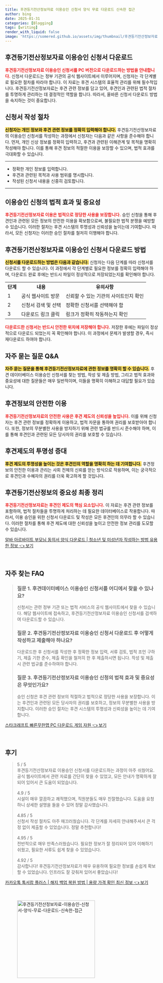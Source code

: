 ```yaml
---
title: 후견등기전산정보자료 이용승인 신청서 양식 무료 다운로드 신속한 접근
author: bing
date: 2025-01-31
categories: [Blogging]
tags: [writing]
render_with_liquid: false
image: 'https://somered.github.io/assets/img/thumbnail/후견등기전산정보자료-이용승인-신청서-양식-무료-다운로드-신속한-접근.webp'
---
```



<h2 id='후견등기전산정보자료_신청서_다운로드'>후견등기전산정보자료 이용승인 신청서 다운로드</h2>

<p><b><span style="color: #ee2323;">후견등기전산정보자료 이용승인 신청서를 PC 버전으로 다운로드하는 방법을 안내합니다.</span></b> 신청서 다운로드는 정부 기관의 공식 웹사이트에서 이루어지며, 신청자는 각 단계별로 필요한 절차를 따라야 합니다. 이 자료는 후견 시스템의 효율적 관리를 위해 필수적입니다. 후견등기전산정보자료는 후견 관련 정보를 담고 있어, 후견인과 관련된 법적 절차를 투명하게 관리하는 데 결정적인 역할을 합니다. 따라서, 올바른 신청서 다운로드 방법을 숙지하는 것이 중요합니다.</p>

<h2 id='신청서_작성_절차'>신청서 작성 절차</h2>

<p><b><span style="background-color: #ffe066;">신청자는 개인 정보와 후견 관련 정보를 정확히 입력해야 합니다.</span></b> 후견등기전산정보자료의 이용승인 신청서를 작성하는 과정에서 신청자는 다음과 같은 사항을 준수해야 합니다. 먼저, 개인 신상 정보를 정확히 입력하고, 후견과 관련된 이해관계 및 목적을 명확히 작성해야 합니다. 이를 통해 후견 정보의 적절한 이용을 보장할 수 있으며, 법적 효과를 극대화할 수 있습니다.</p>

<hr />

<ul>
    <li>정확한 개인 정보를 입력합니다.</li>
    <li>후견과 관련된 목적과 사용 범위를 명시합니다.</li>
    <li>작성된 신청서 내용을 신중히 검토합니다.</li>
</ul>

<hr />

<h2 id='법적_효과_및_중요성'>이용승인 신청의 법적 효과 및 중요성</h2>

<p><b><span style="color: #ee2323;">후견등기전산정보자료 이용은 법적으로 정당한 사용을 보장합니다.</span></b> 승인 신청을 통해 후견인과 관련된 모든 정보의 안전한 이용을 확보함으로써, 불필요한 법적 분쟁을 예방할 수 있습니다. 이러한 절차는 후견 시스템의 투명성과 신뢰성을 높이는데 기여합니다. 따라서, 모든 신청자는 이러한 승인 절차를 철저히 이행해야 합니다.</p>

<h2 id='다운로드_방법'>후견등기전산정보자료 이용승인 신청서 다운로드 방법</h2>

<p><b><span style="background-color: #ffe066;">신청서를 다운로드하는 방법은 다음과 같습니다:</span></b> 신청자는 다음 단계를 따라 신청서를 다운로드 할 수 있습니다. 이 과정에서 각 단계별로 필요한 정보를 정확히 입력해야 하며, 다운로드 완료 후에는 반드시 파일이 정상적으로 저장되었는지를 확인해야 합니다.</p>

<table>
    <tr>
        <td style="text-align: center; height: 17px;"><b>단계</b></td>
        <td style="text-align: center; height: 17px;"><b>내용</b></td>
        <td style="text-align: center; height: 17px;"><b>유의사항</b></td>
    </tr>
    <tr>
        <td>1</td>
        <td>공식 웹사이트 방문</td>
        <td>신뢰할 수 있는 기관의 사이트인지 확인</td>
    </tr>
    <tr>
        <td>2</td>
        <td>신청서 검색 및 선택</td>
        <td>정확한 신청서를 선택해야 함</td>
    </tr>
    <tr>
        <td>3</td>
        <td>다운로드 링크 클릭</td>
        <td>링크가 정확히 작동하는지 확인</td>
    </tr>
</table>

<p><b><span style="color: #ee2323;">다운로드한 신청서는 반드시 안전한 위치에 저장해야 합니다.</span></b> 저장한 후에는 파일이 정상적으로 다운로드 되었는지 꼭 확인해야 합니다. 이 과정에서 문제가 발생할 경우, 즉시 재다운로드 하여야 합니다.</p>

<h2 id='자주_묻는_질문'>자주 묻는 질문 Q&A</h2>

<p><b><span style="background-color: #ffe066;">자주 묻는 질문을 통해 후견등기전산정보자료에 관한 정보를 명확히 할 수 있습니다.</span></b> 후견 데이터베이스 이용승인 신청서를 찾는 방법, 작성 및 제출 방법, 그리고 법적 효과와 중요성에 대한 질문들은 매우 일반적이며, 이들을 명확히 이해하고 대답할 필요가 있습니다.</p>

<h2 id='후견정보의_안전한_이용'>후견정보의 안전한 이용</h2>

<p><b><span style="color: #ee2323;">후견등기전산정보자료의 안전한 사용은 후견 제도의 신뢰성을 높입니다.</span></b> 이를 위해 신청자는 후견 관련 정보를 정확하게 이용하고, 법적 자문을 통하여 권리를 보호받아야 합니다. 또한, 정보의 무분별한 사용을 방지하기 위해 관련 법규를 반드시 준수해야 하며, 이를 통해 후견인과 관련된 모든 당사자의 권리를 보호할 수 있습니다.</p>

<h2 id='후견제도_투명성'>후견제도의 투명성 증대</h2>

<p><b><span style="background-color: #ffe066;">후견 제도의 투명성을 높이는 것은 후견인의 역할을 명확히 하는 데 기여합니다.</span></b> 후견정보의 안전한 이용과 관리는 사회 전체의 신뢰를 얻는 방식으로 작용하며, 이는 궁극적으로 후견인과 수혜자의 권리를 더욱 확고하게 할 것입니다.</p>

<h2 id='결론'>후견등기전산정보의 중요성 최종 정리</h2>

<p><b><span style="color: #ee2323;">후견등기전산정보자료는 후견인 제도의 핵심 요소입니다.</span></b> 이 자료는 후견 관련 정보를 포함하여, 법적 절차들을 투명하게 처리하는 데 필요한 데이터베이스로 작용합니다. 따라서, 이용 승인을 위한 신청서 다운로드 및 작성은 모든 후견인의 의무라 할 수 있습니다. 이러한 절차를 통해 후견 제도에 대한 신뢰성을 높이고 안전한 정보 관리를 도모할 수 있습니다.</p>


<p><a class="click-button" title="알바 아르바이트 부모님 동의서 양식 다운로드 | 청소년 및 미성년자 작성하는 방법 유용한 정보" href="https://somered.github.io/posts/%EC%95%8C%EB%B0%94-%EC%95%84%EB%A5%B4%EB%B0%94%EC%9D%B4%ED%8A%B8-%EB%B6%80%EB%AA%A8%EB%8B%98-%EB%8F%99%EC%9D%98%EC%84%9C-%EC%96%91%EC%8B%9D-%EB%8B%A4%EC%9A%B4%EB%A1%9C%EB%93%9C-%EC%B2%AD%EC%86%8C%EB%85%84-%EB%B0%8F-%EB%AF%B8%EC%84%B1%EB%85%84%EC%9E%90-%EC%9E%91%EC%84%B1%ED%95%98%EB%8A%94-%EB%B0%A9%EB%B2%95-%EC%9C%A0%EC%9A%A9%ED%95%9C-%EC%A0%95%EB%B3%B4/" rel="dofollow">알바 아르바이트 부모님 동의서 양식 다운로드 | 청소년 및 미성년자 작성하는 방법 유용한 정보 👈 보기</a></p><br>
<h2 id='자주_찾는_FAQ'>자주 찾는 FAQ</h2>
<div itemscope="" itemtype="https://schema.org/FAQPage">
    <blockquote>
        <div itemscope="" itemprop="mainEntity" itemtype="https://schema.org/Question">
            <h3 itemprop="name">질문 1. 후견데이터베이스 이용승인 신청서를 어디에서 찾을 수 있나요?</h3>
            <div itemscope="" itemprop="acceptedAnswer" itemtype="https://schema.org/Answer">
                <span itemprop="text">
                    <p>신청서는 관련 정부 기관 또는 법적 서비스의 공식 웹사이트에서 찾을 수 있습니다. 해당 웹사이트에 접속하고, 후견등기전산정보자료 이용승인 신청서를 검색하여 다운로드할 수 있습니다.</p>
                </span>
            </div>
        </div>
        <div itemscope="" itemprop="mainEntity" itemtype="https://schema.org/Question">
            <h3 itemprop="name">질문 2. 후견등기전산정보자료 이용승인 신청서 다운로드 후 어떻게 작성하고 제출해야 하나요?</h3>
            <div itemscope="" itemprop="acceptedAnswer" itemtype="https://schema.org/Answer">
                <span itemprop="text">
                    <p>다운로드한 후 신청서를 작성한 후 정확한 정보 입력, 서류 검토, 법적 조언 구하기, 제출 기한 준수, 제출 확인을 철저히 한 후 제출하시면 됩니다. 작성 및 제출 시 관련 법규를 준수하여야 합니다.</p>
                </span>
            </div>
        </div>
        <div itemscope="" itemprop="mainEntity" itemtype="https://schema.org/Question">
            <h3 itemprop="name">질문 3. 후견등기전산정보자료 이용승인 신청의 법적 효과 및 중요성은 무엇인가요?</h3>
            <div itemscope="" itemprop="acceptedAnswer" itemtype="https://schema.org/Answer">
                <span itemprop="text">
                    <p>승인 신청은 후견 관련 정보의 적절하고 법적으로 정당한 사용을 보장합니다. 이는 후견인과 관련된 모든 당사자의 권리를 보호하고, 정보의 무분별한 사용을 방지합니다. 이러한 승인 절차는 후견 시스템의 투명성과 신뢰성을 높이는 데 기여합니다.</p>
                </span>
            </div>
        </div>
    </blockquote>
</div>
<p><a class="click-button" title="스타크래프트 빠른무한맵 PC 다운로드 게임 자원" href="https://somered.github.io/posts/%EC%8A%A4%ED%83%80%ED%81%AC%EB%9E%98%ED%94%84%ED%8A%B8-%EB%B9%A0%EB%A5%B8%EB%AC%B4%ED%95%9C%EB%A7%B5-PC-%EB%8B%A4%EC%9A%B4%EB%A1%9C%EB%93%9C-%EA%B2%8C%EC%9E%84-%EC%9E%90%EC%9B%90/" rel="dofollow">스타크래프트 빠른무한맵 PC 다운로드 게임 자원 👈 보기</a></p><br>
<h2 id='후기'>후기</h2>
<div itemscope itemtype="https://schema.org/Product">
  <blockquote>
  <div itemprop="review" itemscope itemtype="https://schema.org/Review">
      <div itemprop="reviewRating" itemscope itemtype="https://schema.org/Rating"> <span itemprop="ratingValue">5</span> / <span itemprop="bestRating">5</span> </div>
      <span itemprop="reviewBody">후견등기전산정보자료 이용승인 신청서를 다운로드하는 과정이 아주 쉬웠어요. 공식 웹사이트에서 관련 자료를 간단히 찾을 수 있었고, 모든 안내가 명확하게 잘 되어 있어서 큰 도움이 되었습니다.</span>
  </div>
  <br>
  <div itemprop="review" itemscope itemtype="https://schema.org/Review">
      <div itemprop="reviewRating" itemscope itemtype="https://schema.org/Rating"> <span itemprop="ratingValue">4.9</span> / <span itemprop="bestRating">5</span> </div>
      <span itemprop="reviewBody">시설이 매우 깔끔하고 쾌적했으며, 직원분들도 매우 친절했습니다. 도움을 요청하니 상세한 설명을 들을 수 있어 정말 감사했습니다.</span>
  </div>
  <br>
  <div itemprop="review" itemscope itemtype="https://schema.org/Review">
      <div itemprop="reviewRating" itemscope itemtype="https://schema.org/Rating"> <span itemprop="ratingValue">4.85</span> / <span itemprop="bestRating">5</span> </div>
      <span itemprop="reviewBody">신청서 작성 절차도 아주 매끄러웠습니다. 각 단계를 자세히 안내해주셔서 큰 걱정 없이 제출할 수 있었습니다. 정말 추천합니다!</span>
  </div>
  <br>
  <div itemprop="review" itemscope itemtype="https://schema.org/Review">
      <div itemprop="reviewRating" itemscope itemtype="https://schema.org/Rating"> <span itemprop="ratingValue">4.95</span> / <span itemprop="bestRating">5</span> </div>
      <span itemprop="reviewBody">전반적으로 매우 만족스러웠습니다. 필요한 정보가 잘 정리되어 있어 이해하기 쉬웠고, 필요한 서류도 쉽게 찾을 수 있었습니다.</span>
  </div>
  <br>
  <div itemprop="review" itemscope itemtype="https://schema.org/Review">
      <div itemprop="reviewRating" itemscope itemtype="https://schema.org/Rating"> <span itemprop="ratingValue">4.92</span> / <span itemprop="bestRating">5</span> </div>
      <span itemprop="reviewBody">감사합니다! 후견등기전산정보자료가 매우 유용하여 필요한 정보를 손쉽게 확보할 수 있었습니다. 인프라도 잘 갖춰져 있어서 좋았습니다!</span>
  </div>
  </blockquote>
</div>
<p><a class="click-button" title="카카오톡 톡서랍 플러스 | 해지 백업 복원 방법 | 용량 가격 확인 최신 정보" href="https://somered.github.io/posts/%EC%B9%B4%EC%B9%B4%EC%98%A4%ED%86%A1-%ED%86%A1%EC%84%9C%EB%9E%8D-%ED%94%8C%EB%9F%AC%EC%8A%A4-%ED%95%B4%EC%A7%80-%EB%B0%B1%EC%97%85-%EB%B3%B5%EC%9B%90-%EB%B0%A9%EB%B2%95-%EC%9A%A9%EB%9F%89-%EA%B0%80%EA%B2%A9-%ED%99%95%EC%9D%B8-%EC%B5%9C%EC%8B%A0-%EC%A0%95%EB%B3%B4/" rel="dofollow">카카오톡 톡서랍 플러스 | 해지 백업 복원 방법 | 용량 가격 확인 최신 정보 👈 보기</a></p><br>
<figure class="image"><img src="https://somered.github.io/assets/img/thumbnail/후견등기전산정보자료-이용승인-신청서-양식-무료-다운로드-신속한-접근.webp" alt="후견등기전산정보자료-이용승인-신청서-양식-무료-다운로드-신속한-접근" width="256" height="256"></figure>